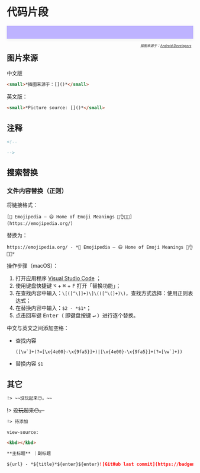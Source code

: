 # 代码片段

<div style="position: relative;min-height: 35px;background: rgb(190 179 255) url(../_media/../_media/glossary-hero.png) top/cover no-repeat;box-shadow: rgba(140, 149, 159, 0.15) 0px 3px 6px 0px;margin-bottom: 35px;">
<i style="position: absolute;right: 0;bottom: -25px;font-size: xx-small;">

插图来源于：[Android Developers](https://developer.android.google.cn/design/ui/mobile/guides/foundations/glossary?hl=zh-cn)&nbsp;&nbsp;</i></div>

## 图片来源

中文版

```md
<small>*插图来源于：[]()*</small>
```

英文版：

```md
<small>*Picture source: []()*</small>
```

## 注释

```html
<!--

-->
```

## 搜索替换

### 文件内容替换（正则）

将链接格式：

`[📙 Emojipedia — 😃 Home of Emoji Meanings 💁👌🎍😍](https://emojipedia.org/)`

替换为：

`https://emojipedia.org/ - *📙 Emojipedia — 😃 Home of Emoji Meanings 💁👌🎍😍*`

操作步骤（macOS）：

1. 打开应用程序 [Visual Studio Code](os/tools/visual-studio-code.md) ；
2. 使用键盘快捷键 <kbd>⌥</kbd> + <kbd>⌘</kbd> + <kbd>F</kbd> 打开「替换功能」；
3. 在查找内容中输入：`\[([^\]]+)\]\(([^\(]+)\)`，查找方式选择：使用正则表达式；
4. 在替换内容中输入：`$2 - *$1*`；
5. 点击回车键 <kbd>Enter</kbd>（ 即键盘按键 <kbd>↵</kbd> ）进行逐个替换。

中文与英文之间添加空格：

- 查找内容

    ```regex
    ([\w`]+(?=[\x{4e00}-\x{9fa5}]+)|[\x{4e00}-\x{9fa5}]+(?=[\w`]+))
    ```

- 替换内容 `$1 `

## 其它

```md
!> ~~没玩起来😶。~~
```
!> ~~没玩起来😶。~~

```md
!> 待添加
```

```uri
view-source:
```

```html
<kbd></kbd>
```

```md
**主标题** ｜副标题
```

```markdown
${url} - *${title}*${enter}${enter}![GitHub last commit](https://badgen.net/github/last-commit${pathname}?icon=github&color=blue)${enter}![GitHub Repo stars](https://img.shields.io/github/stars${pathname}?style=social)
```
